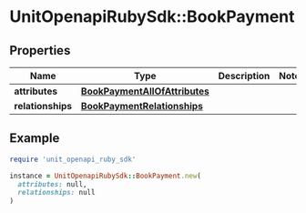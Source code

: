 # UnitOpenapiRubySdk::BookPayment

## Properties

| Name | Type | Description | Notes |
| ---- | ---- | ----------- | ----- |
| **attributes** | [**BookPaymentAllOfAttributes**](BookPaymentAllOfAttributes.md) |  |  |
| **relationships** | [**BookPaymentRelationships**](BookPaymentRelationships.md) |  |  |

## Example

```ruby
require 'unit_openapi_ruby_sdk'

instance = UnitOpenapiRubySdk::BookPayment.new(
  attributes: null,
  relationships: null
)
```

